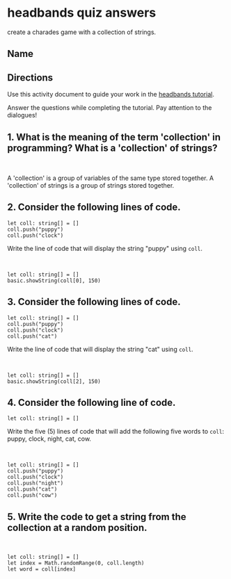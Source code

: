 # headbands quiz answers

create a charades game with a collection of strings.

## Name

## Directions

Use this activity document to guide your work in the [headbands tutorial](/lessons/headbands/activity).

Answer the questions while completing the tutorial. Pay attention to the dialogues!

## 1. What is the meaning of the term 'collection' in programming? What is a 'collection' of strings?

<br/>

A 'collection' is a group of variables of the same type stored together. A 'collection' of strings is a group of strings stored together.

## 2. Consider the following lines of code.

```blocks
let coll: string[] = []
coll.push("puppy")
coll.push("clock")
```

Write the line of code that will display the string "puppy" using ``coll``.

<br/>

```blocks
let coll: string[] = []
basic.showString(coll[0], 150)
```

## 3. Consider the following lines of code.

```blocks
let coll: string[] = []
coll.push("puppy")
coll.push("clock")
coll.push("cat")
```

Write the line of code that will display the string "cat" using ``coll``.

<br/>

```blocks
let coll: string[] = []
basic.showString(coll[2], 150)
```

## 4. Consider the following line of code.

```blocks
let coll: string[] = []
```

Write the five (5) lines of code that will add the following five words to ``coll``: puppy, clock, night, cat, cow.

<br/>

```blocks
let coll: string[] = []
coll.push("puppy")
coll.push("clock")
coll.push("night")
coll.push("cat")
coll.push("cow")
```

## 5. Write the code to get a string from the collection at a random position.

<br/>

```blocks
let coll: string[] = []
let index = Math.randomRange(0, coll.length)
let word = coll[index]
```

